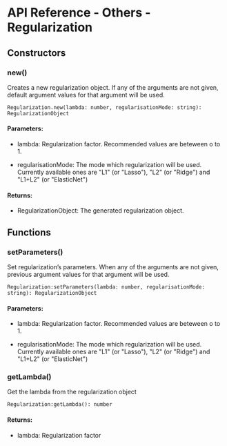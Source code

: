 # API Reference - Others - Regularization

## Constructors

### new()

Creates a new regularization object. If any of the arguments are not given, default argument values for that argument will be used.

```
Regularization.new(lambda: number, regularisationMode: string): RegularizationObject
```

#### Parameters:

* lambda: Regularization factor. Recommended values are beteween o to 1.

* regularisationMode: The mode which regularization will be used. Currently available ones are "L1" (or "Lasso"), "L2" (or "Ridge") and "L1+L2" (or "ElasticNet")

#### Returns:

* RegularizationObject: The generated regularization object.

## Functions

### setParameters()

Set regularization’s parameters. When any of the arguments are not given, previous argument values for that argument will be used.

```
Regularization:setParameters(lambda: number, regularisationMode: string): RegularizationObject
```

#### Parameters:

* lambda: Regularization factor. Recommended values are beteween o to 1.

* regularisationMode: The mode which regularization will be used. Currently available ones are "L1" (or "Lasso"), "L2" (or "Ridge") and "L1+L2" (or "ElasticNet")

### getLambda()

Get the lambda from the regularization object

```
Regularization:getLambda(): number
```

#### Returns:

* lambda: Regularization factor
